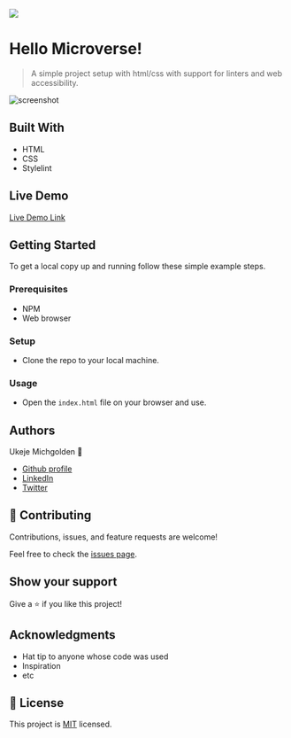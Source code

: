 ![](https://img.shields.io/badge/Microverse-blueviolet)

# Hello Microverse!

> A simple project setup  with html/css with support for linters and web accessibility.

![screenshot](./screenshot.png)

## Built With

- HTML
- CSS
- Stylelint

## Live Demo

[Live Demo Link]()


## Getting Started

To get a local copy up and running follow these simple example steps.

### Prerequisites
- NPM
- Web browser

### Setup
- Clone the repo to your local machine.

### Usage
- Open the `index.html` file on your browser and use.

## Authors

Ukeje Michgolden :man: 

* [Github profile](https://github.com/mikenath223)
* [LinkedIn](https://www.linkedin.com/in/michgoldenukeje/)
* [Twitter](https://twitter.com/MichgoldenU)


## 🤝 Contributing

Contributions, issues, and feature requests are welcome!

Feel free to check the [issues page](https://github.com/mikenath223/HelloMicroverse/issues).

## Show your support

Give a ⭐️ if you like this project!

## Acknowledgments

- Hat tip to anyone whose code was used
- Inspiration
- etc

## 📝 License

This project is [MIT](./MIT.md) licensed.
